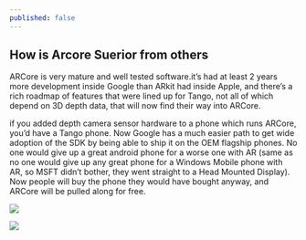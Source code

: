 ```yaml
---
published: false
---
```

## How is Arcore Suerior from others

ARCore is very mature and well tested software.it’s had at least 2 years more development inside Google than ARkit had inside Apple, and there’s a rich roadmap of features that were lined up for Tango, not all of which depend on 3D depth data, that will now find their way into ARCore.

if you added depth camera sensor hardware to a phone which runs ARCore, you’d have a Tango phone. Now Google has a much easier path to get wide adoption of the SDK by being able to ship it on the OEM flagship phones. No one would give up a great android phone for a worse one with AR (same as no one would give up any great phone for a Windows Mobile phone with AR, so MSFT didn’t bother, they went straight to a Head Mounted Display). Now people will buy the phone they would have bought anyway, and ARCore will be pulled along for free.

![]({{site.baseurl}}/https://cdn-images-1.medium.com/max/1600/1*HJcV3utHD16vOy4DjTpCSw.jpeg)

![]({{site.baseurl}}/https://cdn-images-1.medium.com/max/1600/1*xSVF7KoVglKWyC8k60gQgw.jpeg)

